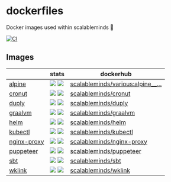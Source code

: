 # dockerfiles

Docker images used within scalableminds :whale: 

[![CI](https://github.com/scalableminds/dockerfiles/actions/workflows/main.yml/badge.svg?branch=master)](https://github.com/scalableminds/dockerfiles/actions/workflows/main.yml)

## Images

|   | stats | dockerhub |
|---|  ---  |    ---    |
| [alpine](alpine)           | ![](https://img.shields.io/docker/image-size/scalableminds/various/alpine__master) ![](https://img.shields.io/docker/pulls/scalableminds/various) | [scalableminds/various:alpine__…] |
| [cronut](cronut)           | ![](https://img.shields.io/docker/image-size/scalableminds/sbt/master) ![](https://img.shields.io/docker/pulls/scalableminds/sbt) | [scalableminds/cronut] |
| [duply](duply)             | ![](https://img.shields.io/docker/image-size/scalableminds/duply/master) ![](https://img.shields.io/docker/pulls/scalableminds/duply) | [scalableminds/duply] |
| [graalvm](graalvm)         | ![](https://img.shields.io/docker/image-size/scalableminds/graalvm/master) ![](https://img.shields.io/docker/pulls/scalableminds/graalvm) | [scalableminds/graalvm] |
| [helm](helm)               | ![](https://img.shields.io/docker/image-size/scalableminds/helm/master) ![](https://img.shields.io/docker/pulls/scalableminds/helm) | [scalableminds/helm] |
| [kubectl](kubectl)         | ![](https://img.shields.io/docker/image-size/scalableminds/kubectl/master) ![](https://img.shields.io/docker/pulls/scalableminds/kubectl) | [scalableminds/kubectl] |
| [nginx-proxy](nginx-proxy) | ![](https://img.shields.io/docker/image-size/scalableminds/nginx-proxy/master) ![](https://img.shields.io/docker/pulls/scalableminds/nginx-proxy) | [scalableminds/nginx-proxy] |
| [puppeteer](puppeteer)     | ![](https://img.shields.io/docker/image-size/scalableminds/puppeteer/master) ![](https://img.shields.io/docker/pulls/scalableminds/puppeteer) | [scalableminds/puppeteer] |
| [sbt](sbt)                 | ![](https://img.shields.io/docker/image-size/scalableminds/sbt/master) ![](https://img.shields.io/docker/pulls/scalableminds/sbt) | [scalableminds/sbt] |
| [wklink](wklink)           | ![](https://img.shields.io/docker/image-size/scalableminds/wklink/master) ![](https://img.shields.io/docker/pulls/scalableminds/wklink) | [scalableminds/wklink] |


[scalableminds/various:alpine__…]: https://hub.docker.com/r/scalableminds/various/tags/
[scalableminds/cronut]: https://hub.docker.com/r/scalableminds/cronut/tags/
[scalableminds/duply]: https://hub.docker.com/r/scalableminds/duply/tags/
[scalableminds/fluentd]: https://hub.docker.com/r/scalableminds/fluentd/tags/
[scalableminds/graalvm]: https://hub.docker.com/r/scalableminds/graalvm/tags/
[scalableminds/helm]: https://hub.docker.com/r/scalableminds/helm/tags/
[scalableminds/kubectl]: https://hub.docker.com/r/scalableminds/kubectl/tags/
[scalableminds/nginx-proxy]: https://hub.docker.com/r/scalableminds/nginx-proxy/tags/
[scalableminds/puppeteer]: https://hub.docker.com/r/scalableminds/puppeteer/tags/
[scalableminds/sbt]: https://hub.docker.com/r/scalableminds/sbt/tags/
[scalableminds/wklink]: https://hub.docker.com/r/scalableminds/wklink/tags/
